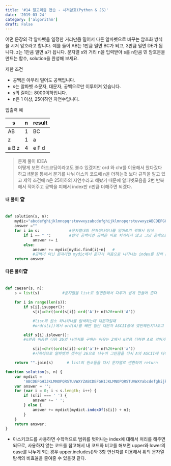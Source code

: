 ```yaml
---
title: '#14 알고리즘 연습 - 시저암호(Python & JS)'
date: '2019-03-24'
category: ['algorithm']
draft: False
---
```


어떤 문장의 각 알파벳을 일정한 거리만큼 밀어서 다른 알파벳으로 바꾸는 암호화 방식을 시저 암호라고 합니다.
예를 들어 AB는 1만큼 밀면 BC가 되고, 3만큼 밀면 DE가 됩니다. z는 1만큼 밀면 a가 됩니다.
문자열 s와 거리 n을 입력받아 s를 n만큼 민 암호문을 만드는 함수, solution을 완성해 보세요.

제한 조건

-   공백은 아무리 밀어도 공백입니다.
-   s는 알파벳 소문자, 대문자, 공백으로만 이루어져 있습니다.
-   s의 길이는 8000이하입니다.
-   n은 1 이상, 25이하인 자연수입니다.

입출력 예

| s     | n   | result |
| ----- | --- | ------ |
| AB    | 1   | BC     |
| z     | 1   | a      |
| a B z | 4   | e F d  |

> 문제 풀이 IDEA  
> 어떻게 보면 하드코딩이라고도 볼수 있겠지만
> ord 와 chr를 이용해서 왔다갔다 하고 if문을 통해서 분기를 나눠 아스키 코드에 n을 더하는것 보다
> 규칙을 알고 있고 제약 조건에 n은 25이하의 자연수라고 해놨기 때문에
> 알파벳모음을 2번 반복해서 적어주고 공백을 피해서 index만 n만큼 더해주면 되겠다.

#### 내 풀이 🏆

```python

def solution(s, n):
    mydic="abcdefghijklmnopqrstuvwxyzabcdefghijklmnopqrstuvwxyzABCDEFGHIJKLMNOPQRSTUVWXYZABCDEFGHIJKLMNOPQRSTUVWXYZ"
    answer =""
    for i in s:             #문자열내의 문자하나하나를 밀어쓰기 위해서 탐색
        if i == " ":        #만약 공백이면 공백은 따로 처리하지 않고 그냥 공백으로 answer에 더한다
            answer += i
        else:
            answer += mydic[mydic.find(i)+n]   #
            #공백이 아닌 문자라면 mydic에서 문자가 처음으로 나타나는 index를 찾아 n만큼 더해준다
    return answer
```

#### 다른 풀이🏆

```python

def caesar(s, n):
    s = list(s)          #문자열을 list로 형변환해서 다루기 쉽게 만들어 준다

    for i in range(len(s)):
        if s[i].isupper():
            s[i]=chr((ord(s[i])-ord('A')+ n)%26+ord('A'))

            #list의 원소 하나하나를 탐색하는데 대문자일때
            #ord(s[i])에서 ord(A)를 빼면 일단 대문자 ASCII중에 몇번째인지나오고

        elif s[i].islower():
        #n만큼 이동한 다음 26의 나머지를 구하는 이유는 Z에서 n만큼 더하면 A로 넘어가서

            s[i]=chr((ord(s[i])-ord('a')+ n)%26+ord('a'))
            #시작하므로 알파벳의 갯수인 26으로 나누어 그만큼을 다시 A의 ASCII에 더해서출력

    return "".join(s)      # list의 원소들을 다시 문자열로 변환하여 return

```

```javascript
function solution(s, n) {
    var mydict =
        'ABCDEFGHIJKLMNOPQRSTUVWXYZABCDEFGHIJKLMNOPQRSTUVWXYabcdefghijklmnopqrstuvwxyzabcdefghijklmnopqrstuvwxy';
    var answer = '';
    for (var i = 0; i < s.length; i++) {
        if (s[i] === ' ') {
            answer += ' ';
        } else {
            answer += mydict[mydict.indexOf(s[i]) + n];
        }
    }
    return answer;
}
```

-   아스키코드를 사용하면 수학적으로 범위를 벗어나는 index에 대해서 처리를 해주면 되므로,
    사용하지 않는 코드를 참고해서 내 코드와 비교를 해보면 upper와 lower의 case를 나누게 되는경우
    upper.includes()와 3항 연산자를 이용해서 위의 문자열 탐색의 비효율을 줄여줄 수 있을것 같다.

